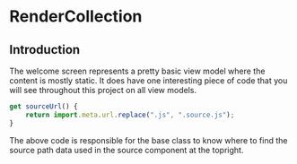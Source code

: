 # RenderCollection

## Introduction

The welcome screen represents a pretty basic view model where the content is mostly static.
It does have one interesting piece of code that you will see throughout this project on all view models.

```js
get sourceUrl() {
    return import.meta.url.replace(".js", ".source.js");
}
```

The above code is responsible for the base class to know where to find the source path data used in the source component at the topright.